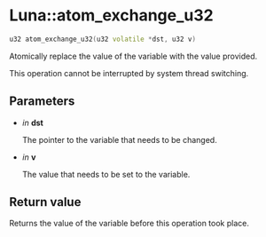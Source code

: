 # Luna::atom_exchange_u32

```c++
u32 atom_exchange_u32(u32 volatile *dst, u32 v)
```

Atomically replace the value of the variable with the value provided. 

This operation cannot be interrupted by system thread switching. 

## Parameters
* *in* **dst**

    The pointer to the variable that needs to be changed. 

* *in* **v**

    The value that needs to be set to the variable. 

## Return value
Returns the value of the variable before this operation took place. 

